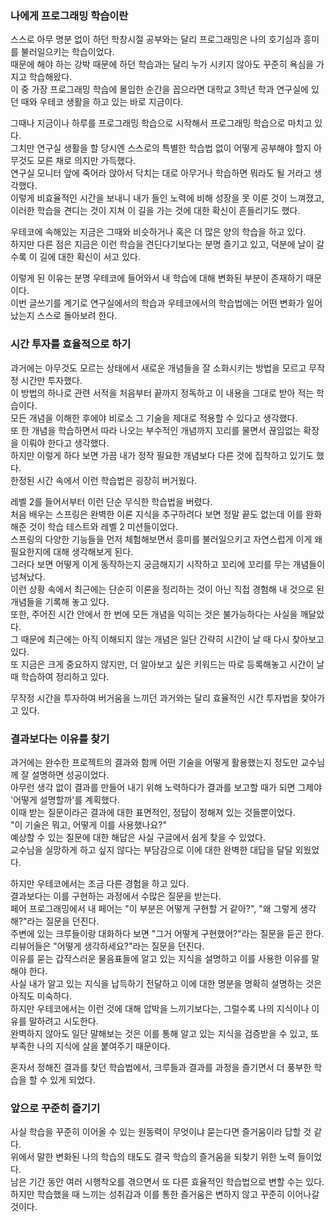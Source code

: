 ### 나에게 프로그래밍 학습이란
스스로 아무 명분 없이 하던 학창시절 공부와는 달리 프로그래밍은 나의 호기심과 흥미를 불러일으키는 학습이었다.  
때문에 해야 하는 강박 때문에 하던 학습과는 달리 누가 시키지 않아도 꾸준히 욕심을 가지고 학습해왔다.  
이 중 가장 프로그래밍 학습에 몰입한 순간을 꼽으라면 대학교 3학년 학과 연구실에 있던 때와 우테코 생활을 하고 있는 바로 지금이다.  

그때나 지금이나 하루를 프로그래밍 학습으로 시작해서 프로그래밍 학습으로 마치고 있다.  
그치만 연구실 생활을 할 당시엔 스스로의 특별한 학습법 없이 어떻게 공부해야 할지 아무것도 모른 채로 의지만 가득했다.  
연구실 모니터 앞에 죽어라 앉아서 닥치는 대로 아무거나 학습하면 뭐라도 될 거라고 생각했다.  
이렇게 비효율적인 시간을 보내니 내가 들인 노력에 비해 성장을 못 이룬 것이 느껴졌고,  
이러한 학습을 견디는 것이 지쳐 이 길을 가는 것에 대한 확신이 흔들리기도 했다.  

우테코에 속해있는 지금은 그때와 비슷하거나 혹은 더 많은 양의 학습을 하고 있다.  
하지만 다른 점은 지금은 이런 학습을 견딘다기보다는 분명 즐기고 있고, 덕분에 날이 갈수록 이 길에 대한 확신이 서고 있다.  

이렇게 된 이유는 분명 우테코에 들어와서 내 학습에 대해 변화된 부분이 존재하기 때문이다.  
이번 글쓰기를 계기로 연구실에서의 학습과 우테코에서의 학습법에는 어떤 변화가 일어났는지 스스로 돌아보려 한다.  

### 시간 투자를 효율적으로 하기
과거에는 아무것도 모르는 상태에서 새로운 개념들을 잘 소화시키는 방법을 모르고 무작정 시간만 투자했다.  
이 방법의 하나로 관련 서적을 처음부터 끝까지 정독하고 이 내용을 그대로 받아 적는 학습이다.  
모든 개념을 이해한 후에야 비로소 그 기술을 제대로 적용할 수 있다고 생각했다.  
또 한 개념을 학습하면서 따라 나오는 부수적인 개념까지 꼬리를 물면서 끊임없는 확장을 이뤄야 한다고 생각했다.  
하지만 이렇게 하다 보면 가끔 내가 정작 필요한 개념보다 다른 것에 집착하고 있기도 했다.  
한정된 시간 속에서 이런 학습법은 굉장히 버거웠다.  

레벨 2를 들어서부터 이런 단순 무식한 학습법을 버렸다.  
처음 배우는 스프링은 완벽한 이론 지식을 추구하려다 보면 정말 끝도 없는데 이를 완화해준 것이 학습 테스트와 레벨 2 미션들이었다.  
스프링의 다양한 기능들을 먼저 체험해보면서 흥미를 불러일으키고 자연스럽게 이게 왜 필요한지에 대해 생각해보게 된다.  
그러다 보면 어떻게 이게 동작하는지 궁금해지기 시작하고 꼬리에 꼬리를 무는 개념들이 넘쳐났다.  
이런 상황 속에서 최근에는 단순히 이론을 정리하는 것이 아닌 직접 경험해 내 것으로 된 개념들을 기록해 놓고 있다.  
또한, 주어진 시간 안에서 한 번에 모든 개념을 익히는 것은 불가능하다는 사실을 깨달았다.  
그 때문에 최근에는 아직 이해되지 않는 개념은 일단 간략히 시간이 날 때 다시 찾아보고 있다.  
또 지금은 크게 중요하지 않지만, 더 알아보고 싶은 키워드는 따로 등록해놓고 시간이 날 때 학습하여 정리하고 있다.  

무작정 시간을 투자하여 버거움을 느끼던 과거와는 달리 효율적인 시간 투자법을 찾아가고 있다.  


### 결과보다는 이유를 찾기
과거에는 완수한 프로젝트의 결과와 함께 어떤 기술을 어떻게 활용했는지 정도만 교수님께 잘 설명하면 성공이었다.  
아무런 생각 없이 결과를 만들어 내기 위해 노력하다가 결과를 보고할 때가 되면 그제야 '어떻게 설명할까'를 계획했다.  
이때 받는 질문이라곤 결과에 대한 표면적인, 정답이 정해져 있는 것들뿐이었다.  
"이 기술은 뭐고, 어떻게 이를 사용했나요?"  
예상할 수 있는 질문에 대한 해답은 사실 구글에서 쉽게 찾을 수 있었다.  
교수님을 실망하게 하고 싶지 않다는 부담감으로 이에 대한 완벽한 대답을 달달 외웠었다.  

하지만 우테코에서는 조금 다른 경험을 하고 있다.  
결과보다는 이를 구현하는 과정에서 수많은 질문을 받는다.  
페어 프로그래밍에서 내 페어는 "이 부분은 어떻게 구현할 거 같아?", "왜 그렇게 생각해?"라는 질문을 던진다.  
주변에 있는 크루들이랑 대화하다 보면 "그거 어떻게 구현했어?"라는 질문을 듣곤 한다.  
리뷰어들은 "어떻게 생각하세요?"라는 질문을 던진다.  
이유를 묻는 갑작스러운 물음표들에 알고 있는 지식을 설명하고 이를 사용한 이유를 말해야 한다.  
사실 내가 알고 있는 지식을 납득하기 전달하고 이에 대한 명분을 명확히 설명하는 것은 아직도 미숙하다.  
하지만 우테코에서는 이런 것에 대해 압박을 느끼기보다는, 그럴수록 나의 지식이나 이유를 말하려고 시도한다.  
완벽하지 않아도 일단 말해보는 것은 이를 통해 알고 있는 지식을 검증받을 수 있고, 또 부족한 나의 지식에 살을 붙여주기 때문이다.  

혼자서 정해진 결과를 찾던 학습법에서, 크루들과 결과를 과정을 즐기면서 더 풍부한 학습을 할 수 있게 되었다.  

### 앞으로 꾸준히 즐기기

사실 학습을 꾸준히 이어올 수 있는 원동력이 무엇이냐 묻는다면 즐거움이라 답할 것 같다.  
위에서 말한 변화된 나의 학습의 태도도 결국 학습의 즐거움을 되찾기 위한 노력 들이었다.  
남은 기간 동안 여러 시행착오를 겪으면서 또 다른 효율적인 학습법으로 변할 수는 있다.  
하지만 학습했을 때 느끼는 성취감과 이를 통한 즐거움은 변하지 않고 꾸준히 이어나갈 것이다.  

